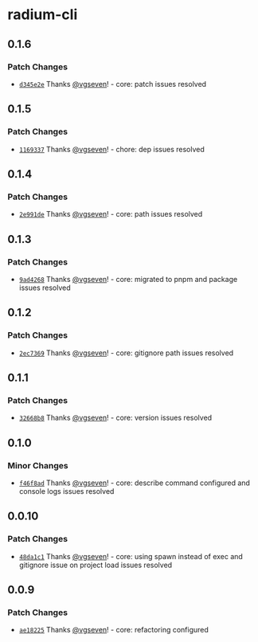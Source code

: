 # radium-cli

## 0.1.6

### Patch Changes

- [`d345e2e`](https://github.com/radiumlabs/radium/commit/d345e2ec45bf057ef30ecb2f299a8af28d7f451d) Thanks [@vgseven](https://github.com/vgseven)! - core: patch issues resolved

## 0.1.5

### Patch Changes

- [`1169337`](https://github.com/radiumlabs/radium/commit/1169337985679e6c53accb3938ba74823b5b70aa) Thanks [@vgseven](https://github.com/vgseven)! - chore: dep issues resolved

## 0.1.4

### Patch Changes

- [`2e991de`](https://github.com/silver-company/radium/commit/2e991de4eecac98b4e9b9d2ee4b564ca8dba76a4) Thanks [@vgseven](https://github.com/vgseven)! - core: path issues resolved

## 0.1.3

### Patch Changes

- [`9ad4268`](https://github.com/silver-company/radium/commit/9ad42681f716a706857baaed48b99dd1b7e8aefa) Thanks [@vgseven](https://github.com/vgseven)! - core: migrated to pnpm and package issues resolved

## 0.1.2

### Patch Changes

- [`2ec7369`](https://github.com/silver-company/radium/commit/2ec7369be24c890b98a0644356869ae8f28d0bf4) Thanks [@vgseven](https://github.com/vgseven)! - core: gitignore path issues resolved

## 0.1.1

### Patch Changes

- [`32668b8`](https://github.com/silver-company/radium/commit/32668b890960359c0b9b75ecff7b956a32799933) Thanks [@vgseven](https://github.com/vgseven)! - core: version issues resolved

## 0.1.0

### Minor Changes

- [`f46f8ad`](https://github.com/silver-company/radium/commit/f46f8ade18b476bc2dc24e7fbbd6f5cb474b4e1d) Thanks [@vgseven](https://github.com/vgseven)! - core: describe command configured and console logs issues resolved

## 0.0.10

### Patch Changes

- [`48da1c1`](https://github.com/silver-company/radium/commit/48da1c18c18ee9148db06b094cd111e65077e13e) Thanks [@vgseven](https://github.com/vgseven)! - core: using spawn instead of exec and gitignore issue on project load issues resolved

## 0.0.9

### Patch Changes

- [`ae18225`](https://github.com/silver-company/radium/commit/ae182254d2ea2a11194ff1c18127727a48113469) Thanks [@vgseven](https://github.com/vgseven)! - core: refactoring configured
